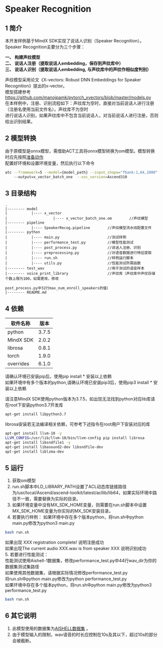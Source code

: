 # Speaker Recognition

## 1 简介
  本开发样例基于MindX SDK实现了说话人识别（Speaker Recognition）。<br/>
  Speaker Recognition主要分为三个步骤：<br/>

  **一、 构建声纹模型** <br/>
  **二、 说话人注册（提取说话人embedding，保存到声纹库中）** <br/>
  **三、 说话人识别（提取说话人embedding, 与声纹库中的声纹作相似度判别）** <br/>

  声纹模型采用论文《X-vectors: Robust DNN Embeddings for Speaker Recognition》提出的x-vector。<br/>
  模型搭建参考 https://github.com/manojpamk/pytorch_xvectors/blob/master/models.py <br/>
  在本样例中，注册、识别流程如下：声纹库为空时，直接对当前说话人进行注册（注册名使用当前文件名）。声纹库不为空时 <br/>
  进行说话人识别，如果声纹库中不包含当前说话人，对当前说话人进行注册，否则给出识别结果。<br/>

## 2 模型转换

由于原模型是onnx模型，需借助ACT工具将onnx模型转换为om模型。模型转换时应先按照[准备动作](https://support.huaweicloud.com/atc-model-convert-cann202infer/atlasatc_16_0005.html)  
配置好环境和设置环境变量，然后执行以下命令
```bash
atc --framework=5 --model={model_path} --input_shape="fbank:1,64,1000"
    --output=x_vector_batch_one  --soc_version=Ascend310
```


## 3 目录结构


```
.
|-------- model
|           |---- x_vector         
|                     |---- x_vector_batch_one.om        //声纹模型
|-------- pipeline
|           |---- SpeakerRecog.pipeline        //声纹模型流水线配置文件
|-------- python
|           |---- main.py                      //测试样例
|           |---- performance_test.py          //模型性能测试
|           |---- post_process.py              //说话人注册、识别
|           |---- preprocessing.py             //对语音数据进行特征提取
|           |---- run.sh                       //样例运行脚本
|           |---- utils.py                     //性能测试所需函数
|-------- test_wav                             //用于测试的语音样本
|-------- voice_print_library                  //声纹库（声纹库中声纹存储个数上限为100，如需更改，修改
                                                         post_process.py中32行max_num_enroll_speakers的值）
|-------- README.md
```

## 4 依赖

|软件名称    | 版本     |
|-----------|----------|
| python    | 3.7.5   |
| MindX SDK | 2.0.2    |
| librosa   | 0.8.1    |
| torch     | 1.9.0    |
| overrides | 6.1.0    |
请确认环境已安装pip后，使用pip install * 安装以上依赖<br/>
如果环境中有多个版本的python,请确认环境已安装pip3后，使用pip3 install * 安装以上依赖<br/>

请注意MindX SDK使用python版本为3.7.5，如出现无法找到python对应lib库请在root下安装python3.7开发库
```bash
apt-get install libpython3.7
```
librosa安装若无法编译相关依赖，可参考下述指令在root用户下安装对应的库<br/>
```bash
apt-get install llvm-10 -y
LLVM_CONFIG=/usr/lib/llvm-10/bin/llvm-config pip install librosa
apt-get install libsndfile1 -y
apt-get install libasound2-dev libsndfile-dev
apt-get install liblzma-dev
```


## 5 运行

1. 获取om模型
2. run.sh脚本中LD_LIBRARY_PATH设置了ACL动态库链接路径为/usr/local/Ascend/ascend-toolkit/latest/acllib/lib64，如果实际环境中路径不一致，需要替换为实际的目录。
3. 如果环境变量中没有MX_SDK_HOME变量，则需要在run.sh脚本中设置MX_SDK_HOME变量为你实际的MX_SDK安装目录。
4. 若要执行样例：
如果环境中存在多个版本python，将run.sh中python main.py修改为python3 main.py
```bash
bash run.sh
```
如果出现 XXX registration complete! 说明注册成功<br/>
如果出现The current audio XXX.wav  is from speaker XXX 说明识别成功<br/>
5. 若要进行性能测试：<br/>
性能测试使用Aishell-1数据集，修改performance_test.py中44行wav_dir为你的数据集测试集路径<br/>
如果使用其他数据集，请根据实际情况修改performance_test.py<br/>
将run.sh中python main.py修改为python performance_test.py<br/>
如果环境中存在多个版本python，将run.sh中python main.py修改为python3 performance_test.py
```bash
bash run.sh
```

## 6 其它说明

1. 此模型使用的数据集为[AISHELL数据集](http://www.aishelltech.com/kysjcp) 。
2. 由于模型输入的限制，wav语音的时长应控制在10s及其以下，超过10s的部分会被截断。
